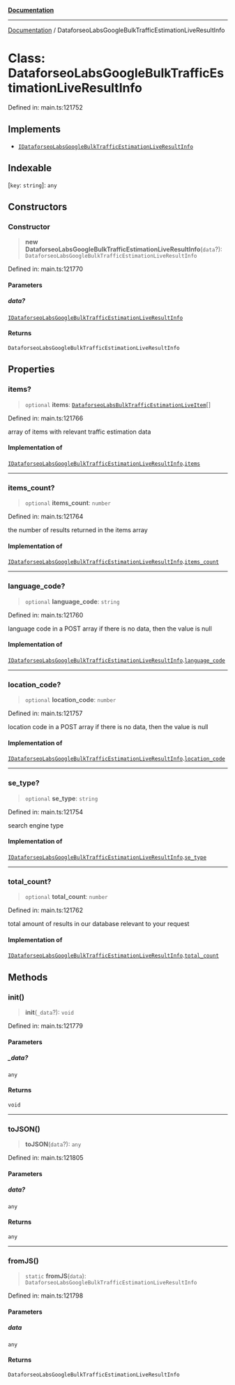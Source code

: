 [**Documentation**](../README.md)

***

[Documentation](../README.md) / DataforseoLabsGoogleBulkTrafficEstimationLiveResultInfo

# Class: DataforseoLabsGoogleBulkTrafficEstimationLiveResultInfo

Defined in: main.ts:121752

## Implements

- [`IDataforseoLabsGoogleBulkTrafficEstimationLiveResultInfo`](../interfaces/IDataforseoLabsGoogleBulkTrafficEstimationLiveResultInfo.md)

## Indexable

\[`key`: `string`\]: `any`

## Constructors

### Constructor

> **new DataforseoLabsGoogleBulkTrafficEstimationLiveResultInfo**(`data`?): `DataforseoLabsGoogleBulkTrafficEstimationLiveResultInfo`

Defined in: main.ts:121770

#### Parameters

##### data?

[`IDataforseoLabsGoogleBulkTrafficEstimationLiveResultInfo`](../interfaces/IDataforseoLabsGoogleBulkTrafficEstimationLiveResultInfo.md)

#### Returns

`DataforseoLabsGoogleBulkTrafficEstimationLiveResultInfo`

## Properties

### items?

> `optional` **items**: [`DataforseoLabsBulkTrafficEstimationLiveItem`](DataforseoLabsBulkTrafficEstimationLiveItem.md)[]

Defined in: main.ts:121766

array of items with relevant traffic estimation data

#### Implementation of

[`IDataforseoLabsGoogleBulkTrafficEstimationLiveResultInfo`](../interfaces/IDataforseoLabsGoogleBulkTrafficEstimationLiveResultInfo.md).[`items`](../interfaces/IDataforseoLabsGoogleBulkTrafficEstimationLiveResultInfo.md#items)

***

### items\_count?

> `optional` **items\_count**: `number`

Defined in: main.ts:121764

the number of results returned in the items array

#### Implementation of

[`IDataforseoLabsGoogleBulkTrafficEstimationLiveResultInfo`](../interfaces/IDataforseoLabsGoogleBulkTrafficEstimationLiveResultInfo.md).[`items_count`](../interfaces/IDataforseoLabsGoogleBulkTrafficEstimationLiveResultInfo.md#items_count)

***

### language\_code?

> `optional` **language\_code**: `string`

Defined in: main.ts:121760

language code in a POST array
if there is no data, then the value is null

#### Implementation of

[`IDataforseoLabsGoogleBulkTrafficEstimationLiveResultInfo`](../interfaces/IDataforseoLabsGoogleBulkTrafficEstimationLiveResultInfo.md).[`language_code`](../interfaces/IDataforseoLabsGoogleBulkTrafficEstimationLiveResultInfo.md#language_code)

***

### location\_code?

> `optional` **location\_code**: `number`

Defined in: main.ts:121757

location code in a POST array
if there is no data, then the value is null

#### Implementation of

[`IDataforseoLabsGoogleBulkTrafficEstimationLiveResultInfo`](../interfaces/IDataforseoLabsGoogleBulkTrafficEstimationLiveResultInfo.md).[`location_code`](../interfaces/IDataforseoLabsGoogleBulkTrafficEstimationLiveResultInfo.md#location_code)

***

### se\_type?

> `optional` **se\_type**: `string`

Defined in: main.ts:121754

search engine type

#### Implementation of

[`IDataforseoLabsGoogleBulkTrafficEstimationLiveResultInfo`](../interfaces/IDataforseoLabsGoogleBulkTrafficEstimationLiveResultInfo.md).[`se_type`](../interfaces/IDataforseoLabsGoogleBulkTrafficEstimationLiveResultInfo.md#se_type)

***

### total\_count?

> `optional` **total\_count**: `number`

Defined in: main.ts:121762

total amount of results in our database relevant to your request

#### Implementation of

[`IDataforseoLabsGoogleBulkTrafficEstimationLiveResultInfo`](../interfaces/IDataforseoLabsGoogleBulkTrafficEstimationLiveResultInfo.md).[`total_count`](../interfaces/IDataforseoLabsGoogleBulkTrafficEstimationLiveResultInfo.md#total_count)

## Methods

### init()

> **init**(`_data`?): `void`

Defined in: main.ts:121779

#### Parameters

##### \_data?

`any`

#### Returns

`void`

***

### toJSON()

> **toJSON**(`data`?): `any`

Defined in: main.ts:121805

#### Parameters

##### data?

`any`

#### Returns

`any`

***

### fromJS()

> `static` **fromJS**(`data`): `DataforseoLabsGoogleBulkTrafficEstimationLiveResultInfo`

Defined in: main.ts:121798

#### Parameters

##### data

`any`

#### Returns

`DataforseoLabsGoogleBulkTrafficEstimationLiveResultInfo`
